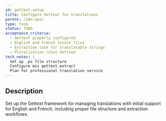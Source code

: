 ```yaml
---
id: gettext-setup
title: Configure Gettext for translations
parent: i18n-epic
type: task
status: TODO
acceptance_criteria:
  - Gettext properly configured
  - English and French locale files
  - Extraction task for translatable strings
  - Pluralization rules defined
tech_notes: |
  Set up .po file structure
  Configure mix gettext.extract
  Plan for professional translation service
---
```


## Description

Set up the Gettext framework for managing translations with initial support for English and French, including proper file structure and extraction workflows.